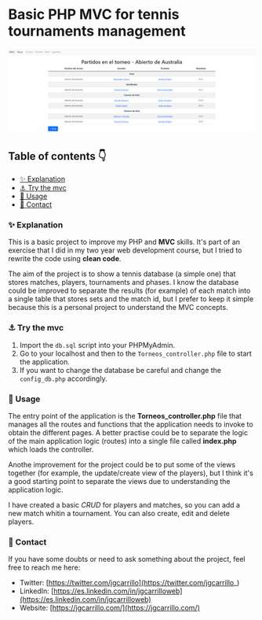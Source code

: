 # Basic PHP MVC for tennis tournaments management

![image](assets/home.PNG)

## Table of contents 👇

- [✨ Explanation](#-explanation)
- [⚓ Try the mvc](#-try-the-mvc)
- [🚀 Usage](#-usage)
- [💛 Contact](#-contact)

### ✨ Explanation

This is a basic project to improve my PHP and **MVC** skills. It's part of an exercise that I did in my two year web development course, but I tried to rewrite the code using **clean code**.

The aim of the project is to show a tennis database (a simple one) that stores matches, players, tournaments and phases. I know the database could be improved to separate the results (for example) of each match into a single table that stores sets and the match id, but I prefer to keep it simple because this is a personal project to understand the MVC concepts.

### ⚓ Try the mvc

1. Import the `db.sql` script into your PHPMyAdmin.
2. Go to your localhost and then to the `Torneos_controller.php` file to start the application.
3. If you want to change the database be careful and change the `config_db.php` accordingly.

### 🚀 Usage

The entry point of the application is the **Torneos_controller.php** file that manages all the routes and functions that the application needs to invoke to obtain the different pages. A better practise could be to separate the logic of the main application logic (routes) into a single file called **index.php** which loads the controller.

Anothe improvement for the project could be to put some of the views together (for example, the update/create view of the players), but I think it's a good starting point to separate the views due to understanding the application logic.

I have created a basic _CRUD_ for players and matches, so you can add a new match whitin a tournament. You can also create, edit and delete players.

### 💛 Contact

If you have some doubts or need to ask something about the project, feel free to reach me here:

- Twitter: [https://twitter.com/jgcarrillo](https://twitter.com/jgcarrillo_)
- LinkedIn: [https://es.linkedin.com/in/jgcarrilloweb](https://es.linkedin.com/in/jgcarrilloweb)
- Website: [https://jgcarrillo.com/](https://jgcarrillo.com/)
